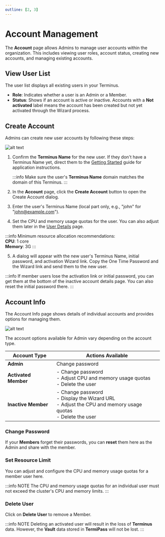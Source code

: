 ```yaml
---
outline: [2, 3]
---
```


# Account Management

The **Account** page allows Admins to manage user accounts within the organization. This includes viewing user roles, account status, creating new accounts, and managing existing accounts.

## View User List

The user list displays all existing users in your Terminus.

- **Role**: Indicates whether a user is an Admin or a Member.
- **Status**: Shows if an account is active or inactive. Accounts with a **Not activated** label means the account has been created but not yet activated through the Wizard process.

## Create Account

Admins can create new user accounts by following these steps:

![alt text](/images/how-to/terminus/settings_create_account.png)

1. Confirm the **Terminus Name** for the new user. If they don't have a Terminus Name yet, direct them to the [Getting Started](../../../overview/introduction/getting-started/) guide for application instructions.

   :::info
   Make sure the user's **Terminus Name** domain matches the domain of this Terminus.
   :::

2. In the **Account** page, click the **Create Account** button to open the Create Account dialog.  
3. Enter the user's Terminus Name (local part only, e.g., "john" for "john@example.com").
4. Set the CPU and memory usage quotas for the user. You can also adjust them later in the [User Details](#set-resource-limit) page.
  
  :::info
    Minimum resource allocation recommendations: <br>
    **CPU**: 1 core<br>
    **Memory**: 3G
  :::

5. A dialog will appear with the new user's Terminus Name, initial password, and activation Wizard link. Copy the One Time Password and the Wizard link and send them to the new user.

  :::info
  If member users lose the activation link or initial password, you can get them at the bottom of the inactive account details page. You can also reset the initial password there.
  :::

## Account Info

The Account Info page shows details of individual accounts and provides options for managing them.

![alt text](/images/how-to/terminus/settings_user_info.png)


The account options available for Admin vary depending on the account type.

| Account Type | Actions Available |
|-----------|---------|
| **Admin** | Change password |
| **Activated Member** | - Change password<br>- Adjust CPU and memory usage quotas<br>- Delete the user |
| **Inactive Member** | - Change password <br>- Display the Wizard URL <br>- Adjust the CPU and memory usage quotas <br>- Delete the user |

### Change Password

If your **Members** forget their passwords, you can **reset** them here as the Admin and share with the member.

### Set Resource Limit

You can adjust and configure the CPU and memory usage quotas for a member user here.

:::info NOTE
The CPU and memory usage quotas for an individual user must not exceed the cluster's CPU and memory limits.
:::

### Delete User

Click on **Delete User** to remove a Member.  

:::info NOTE
Deleting an activated user will result in the loss of **Terminus** data. However, the **Vault** data stored in **TermiPass** will not be lost.
:::
